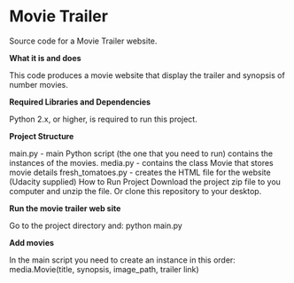 # Movie Trailer

Source code for a Movie Trailer website.

**What it is and does**

This code produces a movie website that display the trailer and synopsis of number movies.

**Required Libraries and Dependencies**

Python 2.x, or higher, is required to run this project. 

**Project Structure**

main.py - main Python script (the one that you need to run) contains the instances of the movies. 
media.py - contains the class Movie that stores movie details
fresh_tomatoes.py - creates the HTML file for the website (Udacity supplied)
How to Run Project
Download the project zip file to you computer and unzip the file. Or clone this repository to your desktop.

**Run the movie trailer web site**

Go to the project directory and: python main.py

**Add movies**

In the main script you need to create an instance in this order:
media.Movie(title, synopsis, image_path, trailer link)
